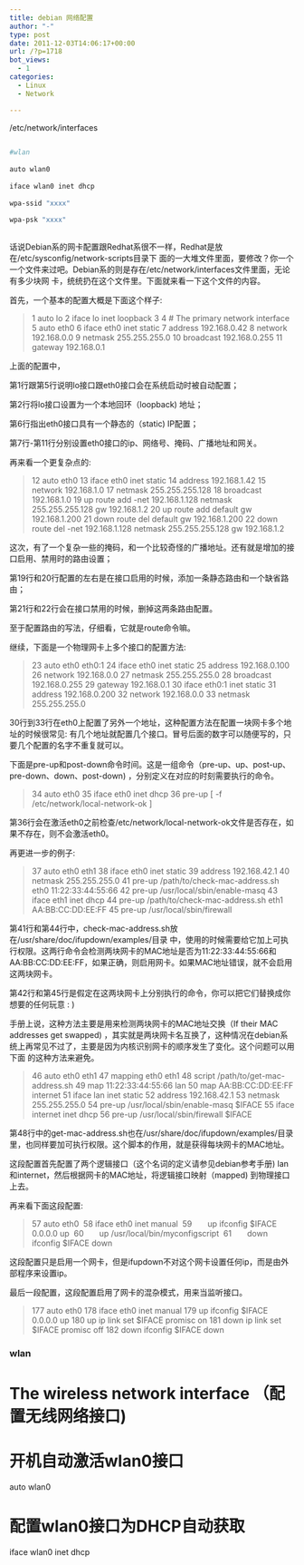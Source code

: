 ```yaml
---
title: debian 网络配置
author: "-"
type: post
date: 2011-12-03T14:06:17+00:00
url: /?p=1718
bot_views:
  - 1
categories:
  - Linux
  - Network

---
```

/etc/network/interfaces

```bash
  
#wlan
  
auto wlan0
  
iface wlan0 inet dhcp
        
wpa-ssid "xxxx"
        
wpa-psk "xxxx"
  
```
  
话说Debian系的网卡配置跟Redhat系很不一样，Redhat是放在/etc/sysconfig/network-scripts目录下 面的一大堆文件里面，要修改？你一个一个文件来过吧。Debian系的则是存在/etc/network/interfaces文件里面，无论有多少块网 卡，统统扔在这个文件里。下面就来看一下这个文件的内容。

首先，一个基本的配置大概是下面这个样子: 

>  1 auto lo
 2 iface lo inet loopback
 3 
 4 # The primary network interface
 5 auto eth0
 6 iface eth0 inet static
 7      address 192.168.0.42
 8      network 192.168.0.0
 9      netmask 255.255.255.0
 10      broadcast 192.168.0.255
 11      gateway 192.168.0.1

上面的配置中，

第1行跟第5行说明lo接口跟eth0接口会在系统启动时被自动配置；

第2行将lo接口设置为一个本地回环（loopback) 地址；

第6行指出eth0接口具有一个静态的（static) IP配置；

第7行-第11行分别设置eth0接口的ip、网络号、掩码、广播地址和网关。

再来看一个更复杂点的: 

>  12 auto eth0
 13 iface eth0 inet static
 14     address 192.168.1.42
 15     network 192.168.1.0
 17     netmask 255.255.255.128
 18     broadcast 192.168.1.0
 19     up route add -net 192.168.1.128 netmask 255.255.255.128 gw 192.168.1.2
 20     up route add default gw 192.168.1.200
 21     down route del default gw 192.168.1.200
 22     down route del -net 192.168.1.128 netmask 255.255.255.128 gw 192.168.1.2

这次，有了一个复杂一些的掩码，和一个比较奇怪的广播地址。还有就是增加的接口启用、禁用时的路由设置；

第19行和20行配置的左右是在接口启用的时候，添加一条静态路由和一个缺省路由；

第21行和22行会在接口禁用的时候，删掉这两条路由配置。

至于配置路由的写法，仔细看，它就是route命令嘛。

继续，下面是一个物理网卡上多个接口的配置方法: 

>  23 auto eth0 eth0:1
 24 iface eth0 inet static
 25     address 192.168.0.100
 26     network 192.168.0.0
 27     netmask 255.255.255.0
 28     broadcast 192.168.0.255
 29     gateway 192.168.0.1
 30 iface eth0:1 inet static
 31     address 192.168.0.200
 32     network 192.168.0.0
 33     netmask 255.255.255.0

30行到33行在eth0上配置了另外一个地址，这种配置方法在配置一块网卡多个地址的时候很常见: 有几个地址就配置几个接口。冒号后面的数字可以随便写的，只要几个配置的名字不重复就可以。

下面是pre-up和post-down命令时间。这是一组命令（pre-up、up、post-up、pre-down、down、post-down) ，分别定义在对应的时刻需要执行的命令。

>  34 auto eth0
 35 iface eth0 inet dhcp
 36     pre-up [ -f /etc/network/local-network-ok ]

第36行会在激活eth0之前检查/etc/network/local-network-ok文件是否存在，如果不存在，则不会激活eth0。

再更进一步的例子: 

>  37 auto eth0 eth1
 38 iface eth0 inet static
 39     address 192.168.42.1
 40     netmask 255.255.255.0
 41     pre-up /path/to/check-mac-address.sh eth0 11:22:33:44:55:66
 42     pre-up /usr/local/sbin/enable-masq
 43 iface eth1 inet dhcp
 44     pre-up /path/to/check-mac-address.sh eth1 AA:BB:CC:DD:EE:FF
 45     pre-up /usr/local/sbin/firewall

第41行和第44行中，check-mac-address.sh放在/usr/share/doc/ifupdown/examples/目录 中，使用的时候需要给它加上可执行权限。这两行命令会检测两块网卡的MAC地址是否为11:22:33:44:55:66和 AA:BB:CC:DD:EE:FF，如果正确，则启用网卡。如果MAC地址错误，就不会启用这两块网卡。

第42行和第45行是假定在这两块网卡上分别执行的命令，你可以把它们替换成你想要的任何玩意 : ) 

手册上说，这种方法主要是用来检测两块网卡的MAC地址交换（If their MAC addresses get swapped) ，其实就是两块网卡名互换了，这种情况在debian系统上再常见不过了，主要是因为内核识别网卡的顺序发生了变化。这个问题可以用下面 的这种方法来避免。

> 46 auto eth0 eth1
47 mapping eth0 eth1
48     script /path/to/get-mac-address.sh
49     map 11:22:33:44:55:66 lan
50     map AA:BB:CC:DD:EE:FF internet
51 iface lan inet static
52     address 192.168.42.1
53     netmask 255.255.255.0
54     pre-up /usr/local/sbin/enable-masq $IFACE
55 iface internet inet dhcp
56     pre-up /usr/local/sbin/firewall $IFACE

第48行中的get-mac-address.sh也在/usr/share/doc/ifupdown/examples/目录里，也同样要加可执行权限。这个脚本的作用，就是获得每块网卡的MAC地址。

这段配置首先配置了两个逻辑接口（这个名词的定义请参见debian参考手册) lan和internet，然后根据网卡的MAC地址，将逻辑接口映射（mapped) 到物理接口上去。

再来看下面这段配置: 

> 57 auto eth0  58 iface eth0 inet manual  59       up ifconfig $IFACE 0.0.0.0 up  60       up /usr/local/bin/myconfigscript  61       down ifconfig $IFACE down

这段配置只是启用一个网卡，但是ifupdown不对这个网卡设置任何ip，而是由外部程序来设置ip。

最后一段配置，这段配置启用了网卡的混杂模式，用来当监听接口。

> 177 auto eth0
178 iface eth0 inet manual
179     up ifconfig $IFACE 0.0.0.0 up
180       up ip link set $IFACE promisc on
181       down ip link set $IFACE promisc off
182       down ifconfig $IFACE down

### wlan

# The wireless network interface （配置无线网络接口) 

# 开机自动激活wlan0接口

auto wlan0

# 配置wlan0接口为DHCP自动获取

iface wlan0 inet dhcp